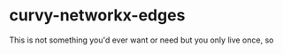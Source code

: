 # curvy-networkx-edges

This is not something you'd ever want or need but you only live once, so



